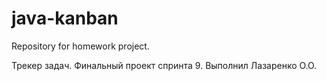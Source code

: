 # java-kanban
Repository for homework project.

Трекер задач. Финальный проект спринта 9.
Выполнил Лазаренко О.О.
